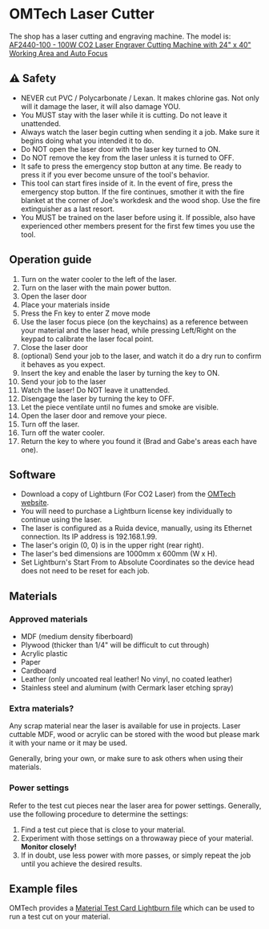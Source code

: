 # OMTech Laser Cutter

The shop has a laser cutting and engraving machine. The model is: [AF2440-100 - 100W CO2 Laser Engraver Cutting Machine with 24" x 40" Working Area and Auto Focus](https://omtechlaser.com/products/100w-co2-laser-engraver-cutter-usb-1060-us?_pos=1&_sid=e33f81ce7&_ss=r)

## ⚠️ Safety

- NEVER cut PVC / Polycarbonate / Lexan. It makes chlorine gas. Not only will it damage the laser, it will also damage YOU.
- You MUST stay with the laser while it is cutting. Do not leave it unattended.
- Always watch the laser begin cutting when sending it a job. Make sure it begins doing what you intended it to do.
- Do NOT open the laser door with the laser key turned to ON.
- Do NOT remove the key from the laser unless it is turned to OFF.
- It safe to press the emergency stop button at any time. Be ready to press it if you ever become unsure of the tool's behavior.
- This tool can start fires inside of it. In the event of fire, press the emergency stop button. If the fire continues, smother it with the fire blanket at the corner of Joe's workdesk and the wood shop. Use the fire extinguisher as a last resort.
- You MUST be trained on the laser before using it. If possible, also have experienced other members present for the first few times you use the tool.

## Operation guide

1. Turn on the water cooler to the left of the laser.
2. Turn on the laser with the main power button.
3. Open the laser door
4. Place your materials inside
5. Press the Fn key to enter Z move mode
6. Use the laser focus piece (on the keychains) as a reference between your material and the laser head, while pressing Left/Right on the keypad to calibrate the laser focal point.
7. Close the laser door
8. (optional) Send your job to the laser, and watch it do a dry run to confirm it behaves as you expect.
9. Insert the key and enable the laser by turning the key to ON.
10. Send your job to the laser
11. Watch the laser! Do NOT leave it unattended.
12. Disengage the laser by turning the key to OFF.
13. Let the piece ventilate until no fumes and smoke are visible.
14. Open the laser door and remove your piece.
15. Turn off the laser.
16. Turn off the water cooler.
17. Return the key to where you found it (Brad and Gabe's areas each have one).

## Software

- Download a copy of Lightburn (For CO2 Laser) from the [OMTech website](https://omtechlaser.com/pages/downloads).
- You will need to purchase a Lightburn license key individually to continue using the laser.
- The laser is configured as a Ruida device, manually, using its Ethernet connection. Its IP address is 192.168.1.99.
- The laser's origin (0, 0) is in the upper right (rear right).
- The laser's bed dimensions are 1000mm x 600mm (W x H).
- Set Lightburn's Start From to Absolute Coordinates so the device head does not need to be reset for each job.

## Materials

### Approved materials

* MDF (medium density fiberboard)
* Plywood (thicker than 1/4" will be difficult to cut through)
* Acrylic plastic
* Paper
* Cardboard
* Leather (only uncoated real leather! No vinyl, no coated leather)
* Stainless steel and aluminum (with Cermark laser etching spray)

### Extra materials?

Any scrap material near the laser is available for use in projects. Laser cuttable MDF, wood or acrylic can be stored with the wood but please mark it with your name or it may be used.

Generally, bring your own, or make sure to ask others when using their materials.

### Power settings

Refer to the test cut pieces near the laser area for power settings. Generally, use the following procedure to determine the settings:

1. Find a test cut piece that is close to your material.
2. Experiment with those settings on a throwaway piece of your material. **Monitor closely!**
3. If in doubt, use less power with more passes, or simply repeat the job until you achieve the desired results.

## Example files

OMTech provides a [Material Test Card Lightburn file](https://omtechlaser.com/pages/downloads) which can be used to run a test cut on your material.
